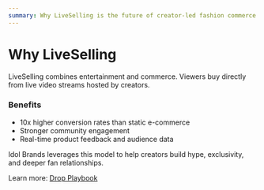 ```yaml
---
summary: Why LiveSelling is the future of creator-led fashion commerce.
---
```


# Why LiveSelling

LiveSelling combines entertainment and commerce. Viewers buy directly from live video streams hosted by creators.

### Benefits
- 10x higher conversion rates than static e-commerce
- Stronger community engagement
- Real-time product feedback and audience data

Idol Brands leverages this model to help creators build hype, exclusivity, and deeper fan relationships.

Learn more: [Drop Playbook](/drop-playbook)
